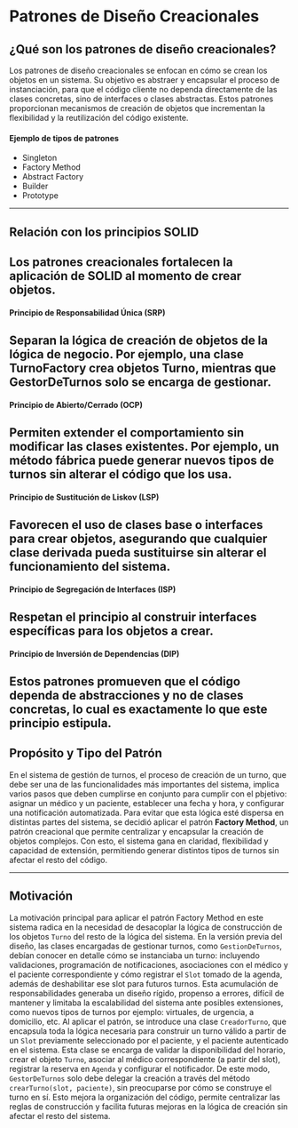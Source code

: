 # Patrones de Diseño Creacionales

## ¿Qué son los patrones de diseño creacionales?

Los patrones de diseño creacionales se enfocan en cómo se crean los objetos en un sistema. Su objetivo es abstraer y encapsular el proceso de instanciación, para que el código cliente no dependa directamente de las clases concretas, sino de interfaces o clases abstractas.
Estos patrones proporcionan mecanismos de creación de objetos que incrementan la flexibilidad y la reutilización del código existente.

#### Ejemplo de tipos de patrones
- Singleton
- Factory Method
- Abstract Factory
- Builder
- Prototype

---

## Relación con los principios SOLID
Los patrones creacionales fortalecen la aplicación de SOLID al momento de crear objetos.
---
#### Principio de Responsabilidad Única (SRP)
Separan la lógica de creación de objetos de la lógica de negocio. Por ejemplo, una clase TurnoFactory crea objetos Turno, mientras que GestorDeTurnos solo se encarga de gestionar.
---
#### Principio de Abierto/Cerrado (OCP)
Permiten extender el comportamiento sin modificar las clases existentes. Por ejemplo, un método fábrica puede generar nuevos tipos de turnos sin alterar el código que los usa.
---
#### Principio de Sustitución de Liskov (LSP)
Favorecen el uso de clases base o interfaces para crear objetos, asegurando que cualquier clase derivada pueda sustituirse sin alterar el funcionamiento del sistema.
---
#### Principio de Segregación de Interfaces (ISP)
Respetan el principio al construir interfaces específicas para los objetos a crear.
---
#### Principio de Inversión de Dependencias (DIP)
Estos patrones promueven que el código dependa de abstracciones y no de clases concretas, lo cual es exactamente lo que este principio estipula.
---

## Propósito y Tipo del Patrón

En el sistema de gestión de turnos, el proceso de creación de un turno, que debe ser una de las funcionalidades más importantes del sistema, implica varios pasos que deben cumplirse en conjunto para cumplir con el pbjetivo: asignar un médico y un paciente, establecer una fecha y hora, y configurar una notificación automatizada. Para evitar que esta lógica esté dispersa en distintas partes del sistema, se decidió aplicar el patrón **Factory Method**, un patrón creacional que permite centralizar y encapsular la creación de objetos complejos. Con esto, el sistema gana en claridad, flexibilidad y capacidad de extensión, permitiendo generar distintos tipos de turnos sin afectar el resto del código.

---

## Motivación

La motivación principal para aplicar el patrón Factory Method en este sistema radica en la necesidad de desacoplar la lógica de construcción de los objetos `Turno` del resto de la lógica del sistema. En la versión previa del diseño, las clases encargadas de gestionar turnos, como `GestionDeTurnos`, debían conocer en detalle cómo se instanciaba un turno: incluyendo validaciones, programación de notificaciones, asociaciones con el médico y el paciente correspondiente y cómo registrar el `Slot` tomado de la agenda, además de deshabilitar ese slot para futuros turnos. Esta acumulación de responsabilidades generaba un diseño rígido, propenso a errores, difícil de mantener y limitaba la escalabilidad del sistema ante posibles extensiones, como nuevos tipos de turnos por ejemplo: virtuales, de urgencia, a domicilio, etc.
Al aplicar el patrón, se introduce una clase `CreadorTurno`, que encapsula toda la lógica necesaria para construir un turno válido a partir de un `Slot` previamente seleccionado por el paciente, y el paciente autenticado en el sistema. Esta clase se encarga de validar la disponibilidad del horario, crear el objeto `Turno`, asociar al médico correspondiente (a partir del slot), registrar la reserva en `Agenda` y configurar el notificador. De este modo, `GestorDeTurnos` solo debe delegar la creación a través del método `crearTurno(slot, paciente)`, sin preocuparse por cómo se construye el turno en sí. Esto mejora la organización del código, permite centralizar las reglas de construcción y facilita futuras mejoras en la lógica de creación sin afectar el resto del sistema.
